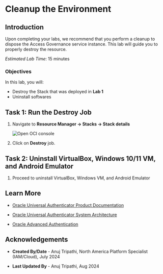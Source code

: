 # Cleanup the Environment

## Introduction

Upon completing your labs, we recommend that you perform a cleanup to dispose the Access Governance service instance. This lab will guide you to properly destroy the resource.

*Estimated Lab Time*: 15 minutes

### Objectives

In this lab, you will:

* Destroy the Stack that was deployed in **Lab 1**
* Uninstall softwares

## Task 1: Run the Destroy Job

1. Navigate to **Resource Manager -> Stacks -> Stack details**

     ![Open OCI console](images/destroy-job.png)

2. Click on **Destroy** job.

## Task 2: Uninstall VirtualBox, Windows 10/11 VM, and Android Emulator

1. Proceed to uninstall VirtualBox, Windows VM, and Android Emulator

## Learn More

* [Oracle Universal Authenticator Product Documentation](https://docs.oracle.com/en/middleware/idm/universal-authenticator/)

* [Oracle Universal Authenticator System Architecture](https://docs.oracle.com/en/middleware/idm/universal-authenticator/ouaad/system-architecture-and-components.html)

* [Oracle Advanced Authentication](https://docs.oracle.com/en/middleware/idm/advanced-authentication/oaarm/introducing-oaa.html)

## Acknowledgements

* **Created By/Date** - Anuj Tripathi, North America Platform Specialist (IAM/Cloud), July 2024

* **Last Updated By** - Anuj Tripathi, Aug 2024
